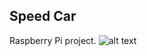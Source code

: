 ## Speed Car
Raspberry Pi project.
![alt text](https://user-images.githubusercontent.com/21006294/93665257-c1f2eb00-fa7d-11ea-9749-47234493bb6e.jpg)

